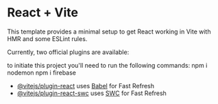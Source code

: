 # React + Vite

This template provides a minimal setup to get React working in Vite with HMR and some ESLint rules.

Currently, two official plugins are available:

to initiate this project you'll need to run the following commands:
npm i nodemon
npm i firebase


- [@vitejs/plugin-react](https://github.com/vitejs/vite-plugin-react/blob/main/packages/plugin-react/README.md) uses [Babel](https://babeljs.io/) for Fast Refresh
- [@vitejs/plugin-react-swc](https://github.com/vitejs/vite-plugin-react-swc) uses [SWC](https://swc.rs/) for Fast Refresh

